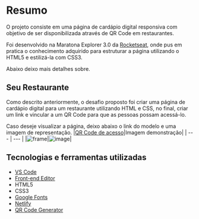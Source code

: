 # Resumo

O projeto consiste em uma página de cardápio digital responsiva com objetivo de ser disponibilizada através de QR Code em restaurantes.

Foi desenvolvido na Maratona Explorer 3.0 da [Rocketseat](https://www.rocketseat.com.br/), onde pus em pratica o conhecimento adquirido para estruturar a página utilizando o HTML5 e estilizá-la com CSS3.

Abaixo deixo mais detalhes sobre.

## Seu Restaurante

Como descrito anteriormente, o desafio proposto foi criar uma página de cardápio digital para um restaurante utilizando HTML e CSS, no final, criar um link e vincular a um QR Code para que as pessoas possam acessá-lo.

Caso deseje visualizar a página, deixo abaixo o link do modelo e uma imagem de representação.
|[QR Code de acesso](https://gregarious-peony-8545b9.netlify.app/)|Imagem demonstração|
| --- | --- |
|![frame](https://github.com/gustavommatos/cardapio_digital/assets/65467858/8d295bb8-5dd4-478c-a26d-7cc8b9f64f25)|![image](https://github.com/gustavommatos/cardapio_digital/assets/65467858/d592c443-c684-4bba-aa9c-f3e786ddcb6f)|

## Tecnologias e ferramentas utilizadas

- [VS Code](https://code.visualstudio.com/download)
- [Front-end Editor](https://www.fronteditor.dev/)
- HTML5
- CSS3
- [Google Fonts](https://fonts.google.com/)
- [Netlify](https://www.netlify.com/)
- [QR Code Generator](https://br.qr-code-generator.com/)
